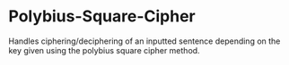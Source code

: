 # Polybius-Square-Cipher
Handles ciphering/deciphering of an inputted sentence depending on the key given using the polybius square cipher method.
